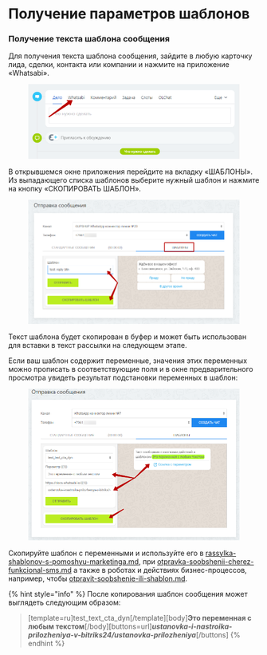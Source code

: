 # Получение параметров шаблонов

### Получение текста шаблона сообщения

Для получения текста шаблона сообщения, зайдите в любую карточку лида, сделки, контакта или компании и нажмите на приложение «Whatsabi».

<figure><img src="../.gitbook/assets/image (63).png" alt=""><figcaption></figcaption></figure>

В открывшемся окне приложения перейдите на вкладку «ШАБЛОНЫ». Из выпадающего списка шаблонов выберите нужный шаблон и нажмите на кнопку «СКОПИРОВАТЬ ШАБЛОН».

<figure><img src="../.gitbook/assets/image (62).png" alt=""><figcaption></figcaption></figure>

Текст шаблона будет скопирован в буфер и может быть использован для вставки в текст рассылки на следующем этапе.

Если ваш шаблон содержит переменные, значения этих переменных можно прописать в соответствующие поля и в окне предварительного просмотра увидеть результат подстановки переменных в шаблон:

<figure><img src="../.gitbook/assets/image (40).png" alt=""><figcaption></figcaption></figure>

Скопируйте шаблон с переменными и используйте его в [rassylka-shablonov-s-pomoshyu-marketinga.md](rassylka-shablonov-s-pomoshyu-marketinga.md "mention"), при [otpravka-soobshenii-cherez-funkcional-sms.md](../ispolzovanie/otpravka-i-poluchenie-soobshenii/otpravka-soobshenii-cherez-funkcional-sms.md "mention") а также в роботах и действиях бизнес-процессов, например, чтобы [otpravit-soobshenie-ili-shablon.md](../roboty-i-aktiviti/roboty-i-aktiviti-biznes-processov/otpravit-soobshenie-ili-shablon.md "mention").

{% hint style="info" %}
После копирования шаблон сообщения может выглядеть следующим образом:

> \[template=ru]test\_text\_cta\_dyn\[/template]\[body]**Это переменная с любым текстом**\[/body]\[buttons=url]_**ustanovka-i-nastroika-prilozheniya-v-bitriks24/ustanovka-prilozheniya**_\[/buttons]
{% endhint %}
